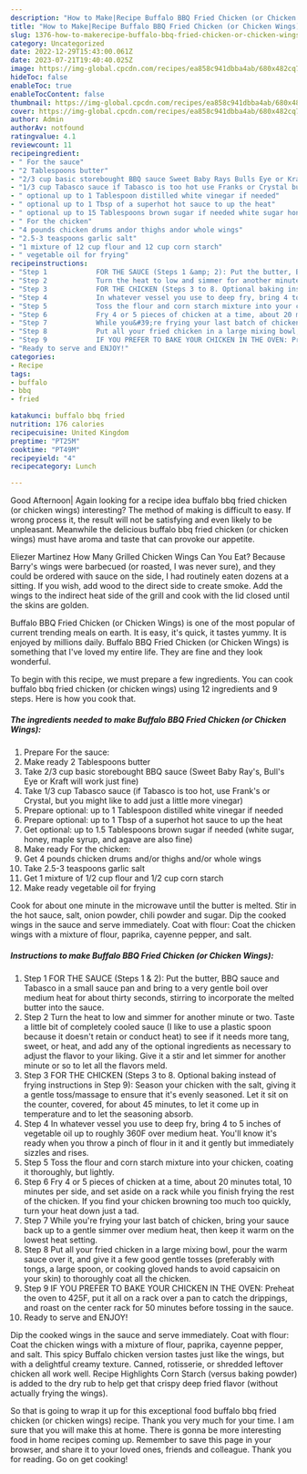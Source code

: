 ```yaml
---
description: "How to Make|Recipe Buffalo BBQ Fried Chicken (or Chicken Wings) {That is Special"
title: "How to Make|Recipe Buffalo BBQ Fried Chicken (or Chicken Wings) {That is Special"
slug: 1376-how-to-makerecipe-buffalo-bbq-fried-chicken-or-chicken-wings-that-is-special
category: Uncategorized
date: 2022-12-29T15:43:00.061Z
date: 2023-07-21T19:40:40.025Z
image: https://img-global.cpcdn.com/recipes/ea858c941dbba4ab/680x482cq70/buffalo-bbq-fried-chicken-or-chicken-wings-recipe-main-photo.jpg
hideToc: false
enableToc: true
enableTocContent: false
thumbnail: https://img-global.cpcdn.com/recipes/ea858c941dbba4ab/680x482cq70/buffalo-bbq-fried-chicken-or-chicken-wings-recipe-main-photo.jpg
cover: https://img-global.cpcdn.com/recipes/ea858c941dbba4ab/680x482cq70/buffalo-bbq-fried-chicken-or-chicken-wings-recipe-main-photo.jpg
author: Admin
authorAv: notfound
ratingvalue: 4.1
reviewcount: 11
recipeingredient:
- " For the sauce"
- "2 Tablespoons butter"
- "2/3 cup basic storebought BBQ sauce Sweet Baby Rays Bulls Eye or Kraft will work just fine"
- "1/3 cup Tabasco sauce if Tabasco is too hot use Franks or Crystal but you might like to add just a little more vinegar"
- " optional up to 1 Tablespoon distilled white vinegar if needed"
- " optional up to 1 Tbsp of a superhot hot sauce to up the heat"
- " optional up to 15 Tablespoons brown sugar if needed white sugar honey maple syrup and agave are also fine"
- " For the chicken"
- "4 pounds chicken drums andor thighs andor whole wings"
- "2.5-3 teaspoons garlic salt"
- "1 mixture of 12 cup flour and 12 cup corn starch"
- " vegetable oil for frying"
recipeinstructions:
- "Step 1            FOR THE SAUCE (Steps 1 &amp; 2): Put the butter, BBQ sauce and Tabasco in a small sauce pan and bring to a very gentle boil over medium heat for about thirty seconds, stirring to incorporate the melted butter into the sauce."
- "Step 2            Turn the heat to low and simmer for another minute or two. Taste a little bit of completely cooled sauce (I like to use a plastic spoon because it doesn&#39;t retain or conduct heat) to see if it needs more tang, sweet, or heat, and add any of the optional ingredients as necessary to adjust the flavor to your liking. Give it a stir and let simmer for another minute or so to let all the flavors meld."
- "Step 3            FOR THE CHICKEN (Steps 3 to 8. Optional baking instead of frying instructions in Step 9): Season your chicken with the salt, giving it a gentle toss/massage to ensure that it&#39;s evenly seasoned. Let it sit on the counter, covered, for about 45 minutes, to let it come up in temperature and to let the seasoning absorb."
- "Step 4            In whatever vessel you use to deep fry, bring 4 to 5 inches of vegetable oil up to roughly 360F over medium heat. You&#39;ll know it&#39;s ready when you throw a pinch of flour in it and it gently but immediately sizzles and rises."
- "Step 5            Toss the flour and corn starch mixture into your chicken, coating it thoroughly, but lightly."
- "Step 6            Fry 4 or 5 pieces of chicken at a time, about 20 minutes total, 10 minutes per side, and set aside on a rack while you finish frying the rest of the chicken. If you find your chicken browning too much too quickly, turn your heat down just a tad."
- "Step 7            While you&#39;re frying your last batch of chicken, bring your sauce back up to a gentle simmer over medium heat, then keep it warm on the lowest heat setting."
- "Step 8            Put all your fried chicken in a large mixing bowl, pour the warm sauce over it, and give it a few good gentle tosses (preferably with tongs, a large spoon, or cooking gloved hands to avoid capsaicin on your skin) to thoroughly coat all the chicken."
- "Step 9            IF YOU PREFER TO BAKE YOUR CHICKEN IN THE OVEN: Preheat the oven to 425F, put it all on a rack over a pan to catch the drippings, and roast on the center rack for 50 minutes before tossing in the sauce."
- "Ready to serve and ENJOY!"
categories:
- Recipe
tags:
- buffalo
- bbq
- fried

katakunci: buffalo bbq fried 
nutrition: 176 calories
recipecuisine: United Kingdom
preptime: "PT25M"
cooktime: "PT49M"
recipeyield: "4"
recipecategory: Lunch

---
```



Good Afternoon| Again looking for a recipe idea buffalo bbq fried chicken (or chicken wings) interesting? The method of making is difficult to easy. If wrong process it, the result will not be satisfying and even likely to be unpleasant. Meanwhile the delicious buffalo bbq fried chicken (or chicken wings) must have aroma and taste that can provoke our appetite.





Eliezer Martinez How Many Grilled Chicken Wings Can You Eat? Because Barry&#39;s wings were barbecued (or roasted, I was never sure), and they could be ordered with sauce on the side, I had routinely eaten dozens at a sitting. If you wish, add wood to the direct side to create smoke. Add the wings to the indirect heat side of the grill and cook with the lid closed until the skins are golden.

Buffalo BBQ Fried Chicken (or Chicken Wings) is one of the most popular of current trending meals on earth. It is easy, it's quick, it tastes yummy. It is enjoyed by millions daily. Buffalo BBQ Fried Chicken (or Chicken Wings) is something that I've loved my entire life. They are fine and they look wonderful.


To begin with this recipe, we must prepare a few ingredients. You can cook buffalo bbq fried chicken (or chicken wings) using 12 ingredients and 9 steps. Here is how you cook that.

<!--inarticleads1-->

##### The ingredients needed to make Buffalo BBQ Fried Chicken (or Chicken Wings):

1. Prepare  For the sauce:
1. Make ready 2 Tablespoons butter
1. Take 2/3 cup basic storebought BBQ sauce (Sweet Baby Ray&#39;s, Bull&#39;s Eye or Kraft will work just fine)
1. Take 1/3 cup Tabasco sauce (if Tabasco is too hot, use Frank&#39;s or Crystal, but you might like to add just a little more vinegar)
1. Prepare  optional: up to 1 Tablespoon distilled white vinegar if needed
1. Prepare  optional: up to 1 Tbsp of a superhot hot sauce to up the heat
1. Get  optional: up to 1.5 Tablespoons brown sugar if needed (white sugar, honey, maple syrup, and agave are also fine)
1. Make ready  For the chicken:
1. Get 4 pounds chicken drums and/or thighs and/or whole wings
1. Take 2.5-3 teaspoons garlic salt
1. Get 1 mixture of 1/2 cup flour and 1/2 cup corn starch
1. Make ready  vegetable oil for frying


Cook for about one minute in the microwave until the butter is melted. Stir in the hot sauce, salt, onion powder, chili powder and sugar. Dip the cooked wings in the sauce and serve immediately. Coat with flour: Coat the chicken wings with a mixture of flour, paprika, cayenne pepper, and salt. 

<!--inarticleads2-->

##### Instructions to make Buffalo BBQ Fried Chicken (or Chicken Wings):

1. Step 1            FOR THE SAUCE (Steps 1 &amp; 2): Put the butter, BBQ sauce and Tabasco in a small sauce pan and bring to a very gentle boil over medium heat for about thirty seconds, stirring to incorporate the melted butter into the sauce.
1. Step 2            Turn the heat to low and simmer for another minute or two. Taste a little bit of completely cooled sauce (I like to use a plastic spoon because it doesn&#39;t retain or conduct heat) to see if it needs more tang, sweet, or heat, and add any of the optional ingredients as necessary to adjust the flavor to your liking. Give it a stir and let simmer for another minute or so to let all the flavors meld.
1. Step 3            FOR THE CHICKEN (Steps 3 to 8. Optional baking instead of frying instructions in Step 9): Season your chicken with the salt, giving it a gentle toss/massage to ensure that it&#39;s evenly seasoned. Let it sit on the counter, covered, for about 45 minutes, to let it come up in temperature and to let the seasoning absorb.
1. Step 4            In whatever vessel you use to deep fry, bring 4 to 5 inches of vegetable oil up to roughly 360F over medium heat. You&#39;ll know it&#39;s ready when you throw a pinch of flour in it and it gently but immediately sizzles and rises.
1. Step 5            Toss the flour and corn starch mixture into your chicken, coating it thoroughly, but lightly.
1. Step 6            Fry 4 or 5 pieces of chicken at a time, about 20 minutes total, 10 minutes per side, and set aside on a rack while you finish frying the rest of the chicken. If you find your chicken browning too much too quickly, turn your heat down just a tad.
1. Step 7            While you&#39;re frying your last batch of chicken, bring your sauce back up to a gentle simmer over medium heat, then keep it warm on the lowest heat setting.
1. Step 8            Put all your fried chicken in a large mixing bowl, pour the warm sauce over it, and give it a few good gentle tosses (preferably with tongs, a large spoon, or cooking gloved hands to avoid capsaicin on your skin) to thoroughly coat all the chicken.
1. Step 9            IF YOU PREFER TO BAKE YOUR CHICKEN IN THE OVEN: Preheat the oven to 425F, put it all on a rack over a pan to catch the drippings, and roast on the center rack for 50 minutes before tossing in the sauce.
1. Ready to serve and ENJOY!

Dip the cooked wings in the sauce and serve immediately. Coat with flour: Coat the chicken wings with a mixture of flour, paprika, cayenne pepper, and salt. This spicy Buffalo chicken version tastes just like the wings, but with a delightful creamy texture. Canned, rotisserie, or shredded leftover chicken all work well. Recipe Highlights Corn Starch (versus baking powder) is added to the dry rub to help get that crispy deep fried flavor (without actually frying the wings). 

So that is going to wrap it up for this exceptional food buffalo bbq fried chicken (or chicken wings) recipe. Thank you very much for your time. I am sure that you will make this at home. There is gonna be more interesting food in home recipes coming up. Remember to save this page in your browser, and share it to your loved ones, friends and colleague. Thank you for reading. Go on get cooking!
